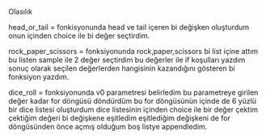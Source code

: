 Olasılık

head_or_tail = fonkisyonunda head ve tail içeren bi değişken oluşturdum onun içinden choice ile bi değer seçtirdim.



rock_paper_scissors = fonksiyonunda rock,paper,scissors bi list içine attım bu listen sample ile 2 değer seçtirdim bu değerler ile if koşulları yazdım sonuç olarak seçilen değerlerden hangisinin kazandığını gösteren bi fonksiyon yazdım.



dice_roll = fonksiyonunda v0 parametresi belirledim bu parametreye girilen değer kadar for döngüsü döndürdüm bu for döngüsünün içinde de 6 yüzlü bir dice listesi oluşturdum dice listesinin içinden choice ile bir değer çektim çektiğim değeri bi değişkene eşitledim eşitlediğim değişkeni de for döngüsünden önce açmış olduğum boş listye appendledim.
